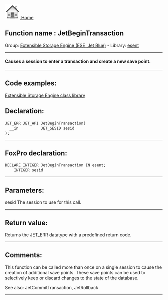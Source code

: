 [<img src="../../images/home.png"> Home ](https://github.com/VFPX/Win32API)  

## Function name : JetBeginTransaction
Group: [Extensible Storage Engine (ESE, Jet Blue)](../../functions_group.md#Extensible_Storage_Engine_(ESE,_Jet_Blue))  -  Library: [esent](../../../libraries.md#esent)  
***  


#### Causes a session to enter a transaction and create a new save point.
***  


## Code examples:
[Extensible Storage Engine class library](../../samples/sample_532.md)  

## Declaration:
```foxpro  
JET_ERR JET_API JetBeginTransaction(
  __in          JET_SESID sesid
);  
```  
***  


## FoxPro declaration:
```foxpro  
DECLARE INTEGER JetBeginTransaction IN esent;
	INTEGER sesid  
```  
***  


## Parameters:
sesid 
The session to use for this call.

  
***  


## Return value:
Returns the JET_ERR datatype with a predefined return code.  
***  


## Comments:
This function can be called more than once on a single session to cause the creation of additional save points. These save points can be used to selectively keep or discard changes to the state of the database.  
  
See also: JetCommitTransaction, JetRollback   
  
***  

